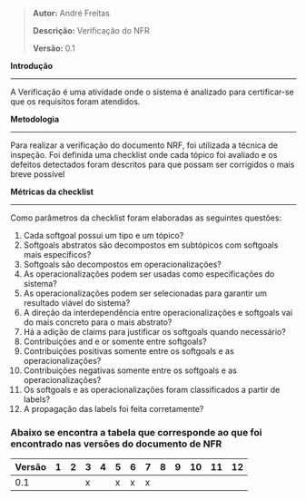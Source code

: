 > **Autor:** André Freitas
>
> **Descrição:** Verificação do NFR
>
> **Versão:** 0.1

**Introdução**

---

A Verificação é uma atividade onde o sistema é analizado para certificar-se que os requisitos foram atendidos.

**Metodologia**

---

Para realizar a verificação do documento NRF, foi utilizada a técnica de inspeção. Foi definida uma checklist onde cada tópico foi avaliado e os defeitos detectados foram descritos para que possam ser corrigidos o mais breve possível

**Métricas da checklist**

---

Como parâmetros da checklist foram elaboradas as seguintes questões:

1. Cada softgoal possui um tipo e um tópico?
2. Softgoals abstratos são decompostos em subtópicos com softgoals mais específicos?
3. Softgoals são decompostos em operacionalizações?
4. As operacionalizações podem ser usadas como especificações do sistema?
5. As operacionalizações podem ser selecionadas para garantir um resultado viável do sistema?
6. A direção da interdependência entre operacionalizações e softgoals vai do mais concreto para o mais abstrato?
7. Há a adição de claims para justificar os softgoals quando necessário?
8. Contribuições and e or somente entre softgoals?
9. Contribuições positivas somente entre os softgoals e as operacionalizações?
10. Contribuições negativas somente entre os softgoals e as operacionalizações?
11. Os softgoals e as operacionalizações foram classificados a partir de labels?
12. A propagação das labels foi feita corretamente?

<h3>
Abaixo se encontra a tabela que corresponde ao que foi encontrado nas versões do documento de NFR
</h3>

| Versão | 1   | 2   | 3   | 4   | 5   | 6   | 7   | 8   | 9   | 10  | 11  | 12  |
| ------ | --- | --- | --- | --- | --- | --- | --- | --- | --- | --- | --- | --- |
| 0.1    |     |     | x   |     | x   | x   | x   |     |     |     |     |     |
